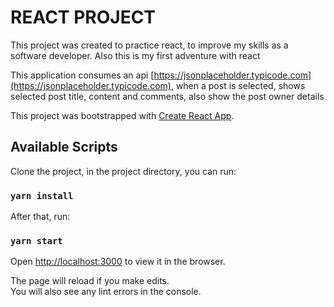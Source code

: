 # REACT PROJECT

This project was created to practice react, to improve my skills as a software developer. Also this is my first adventure with react

This application consumes an api [https://jsonplaceholder.typicode.com](https://jsonplaceholder.typicode.com), when a post is selected, shows selected post title, content and comments, also show the post owner details

This project was bootstrapped with [Create React App](https://github.com/facebook/create-react-app).

## Available Scripts

Clone the project, in the project directory, you can run:

### `yarn install`

After that, run:

### `yarn start`

Open [http://localhost:3000](http://localhost:3000) to view it in the browser.

The page will reload if you make edits.<br>
You will also see any lint errors in the console.